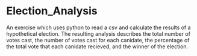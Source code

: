 # Election_Analysis

An exercise which uses python to read a csv and calculate the results of a hypothetical election. The resulting analysis describes the total number of votes cast, the number of votes cast for each canidate, the percentage of the total vote that each canidate recieved, and the winner of the election.